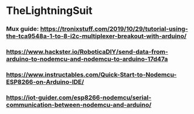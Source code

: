 # TheLightningSuit

### Mux guide: https://tronixstuff.com/2019/10/29/tutorial-using-the-tca9548a-1-to-8-i2c-multiplexer-breakout-with-arduino/

### https://www.hackster.io/RoboticaDIY/send-data-from-arduino-to-nodemcu-and-nodemcu-to-arduino-17d47a
### https://www.instructables.com/Quick-Start-to-Nodemcu-ESP8266-on-Arduino-IDE/
### https://iot-guider.com/esp8266-nodemcu/serial-communication-between-nodemcu-and-arduino/

